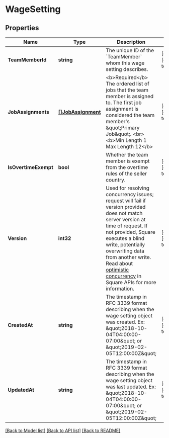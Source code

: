 # WageSetting

## Properties
Name | Type | Description | Notes
------------ | ------------- | ------------- | -------------
**TeamMemberId** | **string** | The unique ID of the &#x60;TeamMember&#x60; whom this wage setting describes. | [optional] [default to null]
**JobAssignments** | [**[]JobAssignment**](JobAssignment.md) | &lt;b&gt;Required&lt;/b&gt; The ordered list of jobs that the team member is assigned to. The first job assignment is considered the team member&#x27;s \&quot;Primary Job\&quot;. &lt;br&gt; &lt;b&gt;Min Length 1    Max Length 12&lt;/b&gt; | [optional] [default to null]
**IsOvertimeExempt** | **bool** | Whether the team member is exempt from the overtime rules of the seller country. | [optional] [default to null]
**Version** | **int32** | Used for resolving concurrency issues; request will fail if version provided does not match server version at time of request. If not provided, Square executes a blind write, potentially overwriting data from another write. Read about [optimistic concurrency](https://developer.squareup.com/docs/docs/working-with-apis/optimistic-concurrency) in Square APIs for more information. | [optional] [default to null]
**CreatedAt** | **string** | The timestamp in RFC 3339 format describing when the wage setting object was created. Ex: \&quot;2018-10-04T04:00:00-07:00\&quot; or \&quot;2019-02-05T12:00:00Z\&quot; | [optional] [default to null]
**UpdatedAt** | **string** | The timestamp in RFC 3339 format describing when the wage setting object was last updated. Ex: \&quot;2018-10-04T04:00:00-07:00\&quot; or \&quot;2019-02-05T12:00:00Z\&quot; | [optional] [default to null]

[[Back to Model list]](../README.md#documentation-for-models) [[Back to API list]](../README.md#documentation-for-api-endpoints) [[Back to README]](../README.md)

